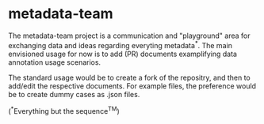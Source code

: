 metadata-team
=============

The metadata-team project is a communication and "playground" area for exchanging data and ideas regarding everyting metadata<sup>*</sup>. The main envisioned usage for now is to add (PR) documents examplifying data annotation usage scenarios.

The standard usage would be to create a fork of the repositry, and then to add/edit the respective documents. For example files, the preference would be to create dummy cases as <document>.json files.


(<sup>*</sup>Everything but the sequence<sup>TM</sup>)
